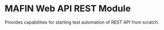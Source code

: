 # MAFIN Web API REST Module

Provides capabilities for starting test automation of REST API from scratch.
